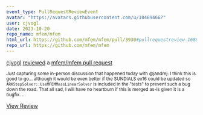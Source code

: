 ```yaml
---
event_type: PullRequestReviewEvent
avatar: "https://avatars.githubusercontent.com/u/10469466?"
user: cjvogl
date: 2023-10-20
repo_name: mfem/mfem
html_url: https://github.com/mfem/mfem/pull/3930#pullrequestreview-1688960541
repo_url: https://github.com/mfem/mfem
---
```


<a href='https://github.com/cjvogl' target='_blank'>cjvogl</a> <a href='https://github.com/mfem/mfem/pull/3930#pullrequestreview-1688960541' target='_blank'>reviewed</a> a <a href='https://github.com/mfem/mfem/pull/3930' target='_blank'>mfem/mfem pull request</a>

<small>Just capturing some in-person discussion that happened today with @jandrej: I think this is good to go... although it would be even better if the SUNDIALS ex16 could be updated so `ARKStepSolver::UseMFEMMassLinearSolver` is included in the "tests" to prevent such a bug down the road.  That all sad, I will have no heartburn if this is merged as-is given it is a bugfix....</small>

<a href='https://github.com/mfem/mfem/pull/3930#pullrequestreview-1688960541' target='_blank'>View Review</a>